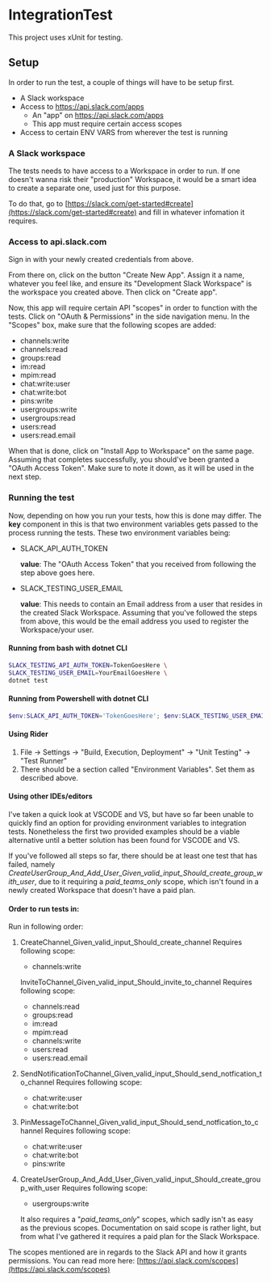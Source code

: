 # IntegrationTest

This project uses xUnit for testing.



## Setup

In order to run the test, a couple of things will have to be setup first.

- A Slack workspace
- Access to https://api.slack.com/apps
  - An "app" on https://api.slack.com/apps
  - This app must require certain access scopes
- Access to certain ENV VARS from wherever the test is running



### A Slack workspace

The tests needs to have access to a Workspace in order to run. If one doesn't wanna risk their "production" Workspace, it would be a smart idea to create a separate one, used just for this purpose.

To do that, go to [https://slack.com/get-started#create](https://slack.com/get-started#create) and fill in whatever infomation it requires.

### Access to api.slack.com

Sign in with your newly created credentials from above.

From there on, click on the button "Create New App". Assign it a name, whatever you feel like, and ensure its "Development Slack Workspace" is the workspace you created above. Then click on "Create app".



Now, this app will require certain API "scopes" in order to function with the tests. Click on "OAuth & Permissions" in the side navigation menu. In the "Scopes" box, make sure that the following scopes are added:

- channels:write
- channels:read
- groups:read
- im:read
- mpim:read
- chat:write:user
- chat:write:bot
- pins:write
- usergroups:write
- usergroups:read
- users:read
- users:read.email

When that is done, click on "Install App to Workspace" on the same page. Assuming that completes successfully, you should've been granted a "OAuth Access Token". Make sure to note it down, as it will be used in the next step.

### Running the test

Now, depending on how you run your tests, how this is done may differ. The **key** component in this is that two environment variables gets passed to the process running the tests. These two environment variables being:

- SLACK_API_AUTH_TOKEN


  **value**: The "OAuth Access Token" that you received from following the step above goes here.

- SLACK_TESTING_USER_EMAIL


  **value**: This needs to contain an Email address from a user that resides in the created Slack Workspace. Assuming that you've followed the steps from above, this would be the email address you used to register the Workspace/your user. 



#### Running from bash with dotnet CLI

```bash
SLACK_TESTING_API_AUTH_TOKEN=TokenGoesHere \
SLACK_TESTING_USER_EMAIL=YourEmailGoesHere \
dotnet test
```

#### Running from Powershell with dotnet CLI

```powershell
$env:SLACK_API_AUTH_TOKEN='TokenGoesHere'; $env:SLACK_TESTING_USER_EMAIL='YourEmailGoesHere'; dotnet test; $env:SLACK_API_AUTH_TOKEN=''; $env:SLACK_TESTING_USER_EMAIL='';
```

#### Using Rider

1. File -> Settings -> "Build, Execution, Deployment" -> "Unit Testing" -> "Test Runner"
2. There should be a section called "Environment Variables". Set them as described above.

#### Using other IDEs/editors

I've taken a quick look at VSCODE and VS, but have so far been unable to quickly find an option for providing environment variables to integration tests. Nonetheless the first two provided examples should be a viable alternative until a better solution has been found for VSCODE and VS.

If you've followed all steps so far, there should be at least one test that has failed, namely *CreateUserGroup_And_Add_User_Given_valid_input_Should_create_group_with_user*, due to it requiring a *paid_teams_only* scope, which isn't found in a newly created Workspace that doesn't have a paid plan.


#### Order to run tests in:

Run in following order:

1. CreateChannel_Given_valid_input_Should_create_channel
	Requires following scope:
	
   * channels:write
   
    InviteToChannel_Given_valid_input_Should_invite_to_channel
        Requires following scope:

    * channels:read
    * groups:read
    * im:read
    * mpim:read
    * channels:write
    * users:read
    * users:read.email
2. SendNotificationToChannel_Given_valid_input_Should_send_notfication_to_channel
        Requires following scope:

    * chat:write:user
    * chat:write:bot
3. PinMessageToChannel_Given_valid_input_Should_send_notfication_to_channel
        Requires following scope:
   
    * chat:write:user
    * chat:write:bot
    * pins:write
	
4. CreateUserGroup_And_Add_User_Given_valid_input_Should_create_group_with_user
	Requires following scope:
	
	* usergroups:write
	
	It also requires a "*paid_teams_only*" scopes, which sadly isn't as easy as the previous scopes. Documentation on said scope is rather light, but from what I've gathered it requires a paid plan for the Slack Workspace.

The scopes mentioned are in regards to the Slack API and how it grants permissions. You can read more here: [https://api.slack.com/scopes](https://api.slack.com/scopes)

